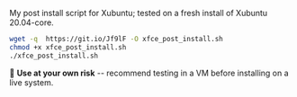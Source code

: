My post install script for Xubuntu; tested on a fresh install of Xubuntu 20.04-core.  

```bash
wget -q  https://git.io/Jf9lF -O xfce_post_install.sh
chmod +x xfce_post_install.sh
./xfce_post_install.sh
```

:loudspeaker:  **Use at your own risk** -- recommend testing in a VM before installing on a live system.
